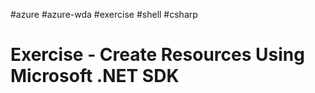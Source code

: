 #azure #azure-wda #exercise #shell #csharp 

# Exercise - Create Resources Using Microsoft .NET SDK
